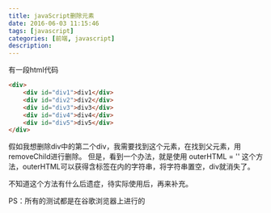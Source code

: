 ```yaml
---
title: javaScript删除元素
date: 2016-06-03 11:15:46
tags: [javascript]
categories: [前端, javascript]
description:
---
```



有一段html代码
```html
<div>
    <div id="div1">div1</div>
    <div id="div2">div2</div>
    <div id="div3">div3</div>
    <div id="div4">div4</div>
    <div id="div5">div5</div>
</div>
```

假如我想删除div中的第二个div，我需要找到这个元素，在找到父元素，用removeChild进行删除。
但是，看到一个办法，就是使用 outerHTML = '' 这个方法，outerHTML可以获得含标签在内的字符串，将字符串置空，div就消失了。

不知道这个方法有什么后遗症，待实际使用后，再来补充。


PS：所有的测试都是在谷歌浏览器上进行的


